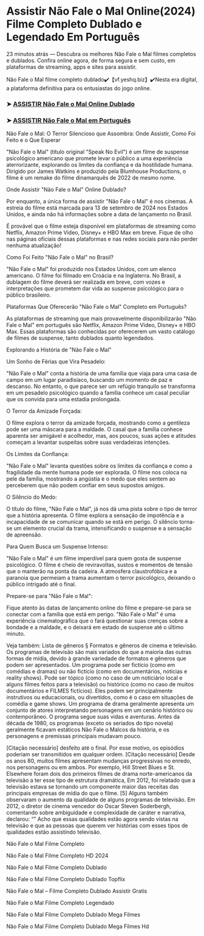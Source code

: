 # Assistir Não Fale o Mal Online(2024) Filme Completo Dublado e Legendado Em Português

23 minutos atrás — Descubra os melhores Não Fale o Mal filmes completos e dublados. Confira online agora, de forma segura e sem custo, em plataformas de streaming, apps e sites para assistir.

Não Fale o Mal filme completo dublado✔️【vf.yeshq.biz】✔️Nesta era digital, a plataforma definitiva para os entusiastas do jogo online.


### ➤ [ASSISTIR Não Fale o Mal Online Dublado](https://vf.yeshq.biz/pt/movie/1114513)

### ➤ [ASSISTIR Não Fale o Mal em Português](https://vf.yeshq.biz/pt/movie/1114513)

Não Fale o Mal: O Terror Silencioso que Assombra: Onde Assistir, Como Foi Feito e o Que Esperar

"Não Fale o Mal" (título original "Speak No Evil") é um filme de suspense psicológico americano que promete levar o público a uma experiência aterrorizante, explorando os limites da confiança e da hostilidade humana. Dirigido por James Watkins e produzido pela Blumhouse Productions, o filme é um remake do filme dinamarquês de 2022 de mesmo nome.

Onde Assistir "Não Fale o Mal" Online Dublado?

Por enquanto, a única forma de assistir "Não Fale o Mal" é nos cinemas. A estreia do filme está marcada para 13 de setembro de 2024 nos Estados Unidos, e ainda não há informações sobre a data de lançamento no Brasil.

É provável que o filme esteja disponível em plataformas de streaming como Netflix, Amazon Prime Video, Disney+ e HBO Max em breve. Fique de olho nas páginas oficiais dessas plataformas e nas redes sociais para não perder nenhuma atualização!

Como Foi Feito "Não Fale o Mal" no Brasil?

"Não Fale o Mal" foi produzido nos Estados Unidos, com um elenco americano. O filme foi filmado em Croácia e na Inglaterra. No Brasil, a dublagem do filme deverá ser realizada em breve, com vozes e interpretações que prometem dar vida ao suspense psicológico para o público brasileiro.

Plataformas Que Oferecerão "Não Fale o Mal" Completo em Português?

As plataformas de streaming que mais provavelmente disponibilizarão "Não Fale o Mal" em português são Netflix, Amazon Prime Video, Disney+ e HBO Max. Essas plataformas são conhecidas por oferecerem um vasto catálogo de filmes de suspense, tanto dublados quanto legendados.

Explorando a História de "Não Fale o Mal"

Um Sonho de Férias que Vira Pesadelo:

"Não Fale o Mal" conta a história de uma família que viaja para uma casa de campo em um lugar paradisíaco, buscando um momento de paz e descanso. No entanto, o que parece ser um refúgio tranquilo se transforma em um pesadelo psicológico quando a família conhece um casal peculiar que os convida para uma estadia prolongada.

O Terror da Amizade Forçada:

O filme explora o terror da amizade forçada, mostrando como a gentileza pode ser uma máscara para a maldade. O casal que a família conhece aparenta ser amigável e acolhedor, mas, aos poucos, suas ações e atitudes começam a levantar suspeitas sobre suas verdadeiras intenções.

Os Limites da Confiança:

"Não Fale o Mal" levanta questões sobre os limites da confiança e como a fragilidade da mente humana pode ser explorada. O filme nos coloca na pele da família, mostrando a angústia e o medo que eles sentem ao perceberem que não podem confiar em seus supostos amigos.

O Silêncio do Medo:

O título do filme, "Não Fale o Mal", já nos dá uma pista sobre o tipo de terror que a história apresenta. O filme explora a sensação de impotência e a incapacidade de se comunicar quando se está em perigo. O silêncio torna-se um elemento crucial da trama, intensificando o suspense e a sensação de apreensão.

Para Quem Busca um Suspense Intenso:

"Não Fale o Mal" é um filme imperdível para quem gosta de suspense psicológico. O filme é cheio de reviravoltas, sustos e momentos de tensão que o manterão na ponta da cadeira. A atmosfera claustrofóbica e a paranoia que permeiam a trama aumentam o terror psicológico, deixando o público intrigado até o final.

Prepare-se para "Não Fale o Mal":

Fique atento às datas de lançamento online do filme e prepare-se para se conectar com a família que está em perigo. "Não Fale o Mal" é uma experiência cinematográfica que o fará questionar suas crenças sobre a bondade e a maldade, e o deixará em estado de suspense até o último minuto.



Veja também: Lista de gêneros § Formatos e gêneros de cinema e televisão. Os programas de televisão são mais variados do que a maioria das outras formas de mídia, devido à grande variedade de formatos e gêneros que podem ser apresentados. Um programa pode ser fictício (como em comédias e dramas) ou não fictício (como em documentários, notícias e reality shows). Pode ser tópico (como no caso de um noticiário local e alguns filmes feitos para a televisão) ou histórico (como no caso de muitos documentários e FILMES fictícios). Eles podem ser principalmente instrutivos ou educacionais, ou divertidos, como é o caso em situações de comédia e game shows. Um programa de drama geralmente apresenta um conjunto de atores interpretando personagens em um cenário histórico ou contemporâneo. O programa segue suas vidas e aventuras. Antes da década de 1980, os programas (exceto os seriados do tipo novela) geralmente ficavam estáticos Não Fale o Malcos da história, e os personagens e premissas principais mudavam pouco.

[Citação necessário] desfeito até o final. Por esse motivo, os episódios poderiam ser transmitidos em qualquer ordem. [Citação necessário] Desde os anos 80, muitos filmes apresentam mudanças progressivas no enredo, nos personagens ou em ambos. Por exemplo, Hill Street Blues e St. Elsewhere foram dois dos primeiros filmes de drama norte-americanos da televisão a ter esse tipo de estrutura dramática, Em 2012, foi relatado que a televisão estava se tornando um componente maior das receitas das principais empresas de mídia do que o filme. [5] Alguns também observaram o aumento da qualidade de alguns programas de televisão. Em 2012, o diretor de cinema vencedor do Oscar Steven Soderbergh, comentando sobre ambiguidade e complexidade de caráter e narrativa, declarou: “” Acho que essas qualidades estão agora sendo vistas na televisão e que as pessoas que querem ver histórias com esses tipos de qualidades estão assistindo televisão.

Não Fale o Mal Filme Completo

Não Fale o Mal Filme Completo HD 2024

Não Fale o Mal Filme Completo Dublado

Não Fale o Mal Filme Completo Dublado Topflix

Não Fale o Mal – Filme Completo Dublado Assistir Gratis

Não Fale o Mal Filme Completo Legendado

Não Fale o Mal Filme Completo Dublado Mega Filmes

Não Fale o Mal Filme Completo Dublado Mega Filmes Hd
